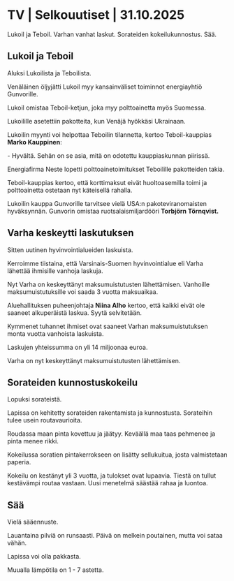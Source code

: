 # TV | Selkouutiset | 31.10.2025

Lukoil ja Teboil. Varhan vanhat laskut. Sorateiden kokeilukunnostus. Sää.

## Lukoil ja Teboil

Aluksi Lukoilista ja Teboilista.

Venäläinen öljyjätti Lukoil myy kansainväliset toiminnot energiayhtiö Gunvorille.

Lukoil omistaa Teboil-ketjun, joka myy polttoainetta myös Suomessa.

Lukoilille asetettiin pakotteita, kun Venäjä hyökkäsi Ukrainaan.

Lukoilin myynti voi helpottaa Teboilin tilannetta, kertoo Teboil-kauppias **Marko Kauppinen**:

\- Hyvältä. Sehän on se asia, mitä on odotettu kauppiaskunnan piirissä.

Energiafirma Neste lopetti polttoainetoimitukset Teboilille pakotteiden takia.

Teboil-kauppias kertoo, että korttimaksut eivät huoltoasemilla toimi ja polttoainetta ostetaan nyt käteisellä rahalla.

Lukoilin kauppa Gunvorille tarvitsee vielä USA:n pakoteviranomaisten hyväksynnän. Gunvorin omistaa ruotsalaismiljardööri **Torbjörn Törnqvist.**

## Varha keskeytti laskutuksen

Sitten uutinen hyvinvointialueiden laskuista.

Kerroimme tiistaina, että Varsinais-Suomen hyvinvointialue eli Varha lähettää ihmisille vanhoja laskuja.

Nyt Varha on keskeyttänyt maksumuistutusten lähettämisen. Vanhoille maksumuistutuksille voi saada 3 vuotta maksuaikaa.

Aluehallituksen puheenjohtaja **Niina Alho** kertoo, että kaikki eivät ole saaneet alkuperäistä laskua. Syytä selvitetään.

Kymmenet tuhannet ihmiset ovat saaneet Varhan maksumuistutuksen monta vuotta vanhoista laskuista.

Laskujen yhteissumma on yli 14 miljoonaa euroa.

Varha on nyt keskeyttänyt maksumuistutusten lähettämisen.

## Sorateiden kunnostuskokeilu

Lopuksi sorateistä.

Lapissa on kehitetty sorateiden rakentamista ja kunnostusta. Sorateihin tulee usein routavaurioita.

Roudassa maan pinta kovettuu ja jäätyy. Keväällä maa taas pehmenee ja pinta menee rikki.

Kokeilussa soratien pintakerrokseen on lisätty sellukuitua, josta valmistetaan paperia.

Kokeilu on kestänyt yli 3 vuotta, ja tulokset ovat lupaavia. Tiestä on tullut kestävämpi routaa vastaan. Uusi menetelmä säästää rahaa ja luontoa.

## Sää

Vielä sääennuste.

Lauantaina pilviä on runsaasti. Päivä on melkein poutainen, mutta voi sataa vähän.

Lapissa voi olla pakkasta.

Muualla lämpötila on 1 - 7 astetta.
